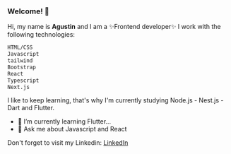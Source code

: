 ### Welcome! 👋 

Hi, my name is **Agustin** and I am a ✨Frontend developer✨ I work with the following technologies:
```sh
HTML/CSS
Javascript 
tailwind
Bootstrap
React
Typescript
Next.js 
```


I like to keep learning, that's why I'm currently studying Node.js - Nest.js - Dart and Flutter.

- 🌱 I’m currently learning Flutter...
- 💬 Ask me about Javascript and React

Don't forget to visit my Linkedin: [LinkedIn]


[LinkedIn]:https://www.linkedin.com/in/agustin-molina-994635138/


